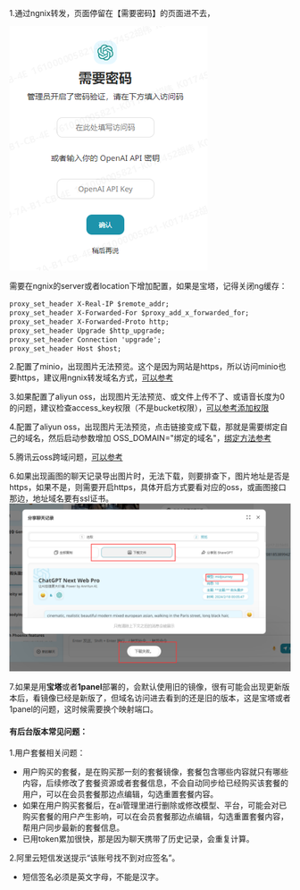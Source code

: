 1.通过ngnix转发，页面停留在【需要密码】的页面进不去，

![img.png](../img.png)

需要在ngnix的server或者location下增加配置，如果是宝塔，记得关闭ng缓存：
```shell
proxy_set_header X-Real-IP $remote_addr;
proxy_set_header X-Forwarded-For $proxy_add_x_forwarded_for;
proxy_set_header X-Forwarded-Proto http;
proxy_set_header Upgrade $http_upgrade;
proxy_set_header Connection 'upgrade';
proxy_set_header Host $host;
```

2.配置了minio，出现图片无法预览。这个是因为网站是https，所以访问minio也要https，建议用ngnix转发域名方式，[可以参考](https://blog.csdn.net/weixin_40461281/article/details/124260888)

3.如果配置了aliyun oss，出现图片无法预览、或文件上传不了、或语音长度为0的问题，建议检查access_key权限（不是bucket权限），[可以参考添加权限](https://zhuanlan.zhihu.com/p/445967642)

4.配置了aliyun oss，出现图片无法预览，点击链接变成下载，那就是需要绑定自己的域名，然后启动参数增加 OSS_DOMAIN="绑定的域名"，[绑定方法参考](https://help.aliyun.com/zh/oss/user-guide/map-custom-domain-names-5)

5.腾讯云oss跨域问题，[可以参考](https://cloud.tencent.com/document/product/436/13318)

6.如果出现画图的聊天记录导出图片时，无法下载，则要排查下，图片地址是否是https，如果不是，则需要开启https，具体开启方式要看对应的oss，或画图接口那边，地址域名要有ssl证书。
![img_1.png](img_1.png)

7.如果是用**宝塔**或者**1panel**部署的，会默认使用旧的镜像，很有可能会出现更新版本后，看镜像已经是新版了，但域名访问进去看到的还是旧的版本，这是宝塔或者1panel的问题，这时候需要换个映射端口。



#### 有后台版本常见问题：
1.用户套餐相关问题：
- 用户购买的套餐，是在购买那一刻的套餐镜像，套餐包含哪些内容就只有哪些内容，后续修改了套餐资源或者套餐信息，不会自动同步给已经购买该套餐的用户，可以在会员套餐那边点编辑，勾选重置套餐内容。
- 如果在用户购买套餐后，在ai管理里进行删除或修改模型、平台，可能会对已购买套餐的用户产生影响，可以在会员套餐那边点编辑，勾选重置套餐内容，帮用户同步最新的套餐信息。
- 已用token累加很快，那是因为聊天携带了历史记录，会重复计算。

2.阿里云短信发送提示“该账号找不到对应签名”。
- 短信签名必须是英文字母，不能是汉字。